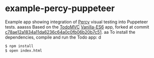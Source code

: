 # example-percy-puppeteer

Example app showing integration of [Percy](https://percy.io/) visual testing into Puppeteer tests.
aaasss
Based on the [TodoMVC](https://github.com/tastejs/todomvc)
[Vanilla-ES6](https://github.com/tastejs/todomvc/tree/master/examples/vanilla-es6)
app, forked at commit
[c78ae12a1834a11da6236c64a0c0fb06b20b7c51](https://github.com/tastejs/todomvc/tree/c78ae12a1834a11da6236c64a0c0fb06b20b7c51).
aa
To install the dependencies, compile and run the Todo app:
d
```bash
$ npm install
$ open index.html
```
